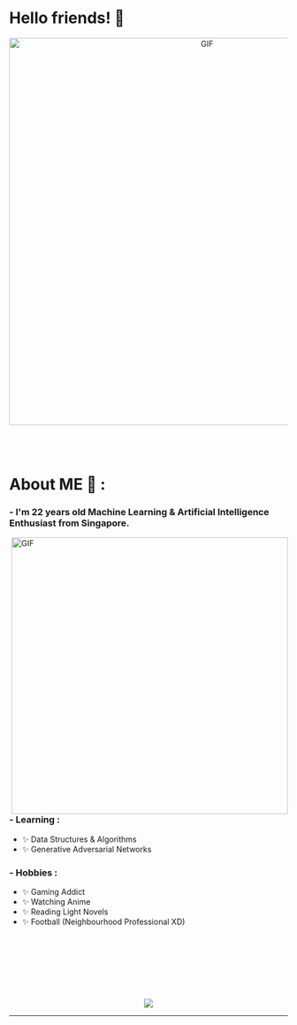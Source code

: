 # Hello friends! 👋

<div align="center">
<img hight="300" width="700" alt="GIF" align="center" src="https://i.pinimg.com/originals/ea/12/d5/ea12d5dcee08a049e53f6961ece2fe14.gif">
</div>

</br>
</br>
</br>


# About ME 💬 :

### - I'm 22 years  old Machine Learning & Artificial Intelligence Enthusiast from Singapore.

<img hight="400" width="500" alt="GIF" align="right" src="https://data.whicdn.com/images/321441286/original.gif">

### - Learning :
- ✨ Data Structures & Algorithms
- ✨ Generative Adversarial Networks

### - Hobbies : 
- ✨ Gaming Addict
- ✨ Watching Anime
- ✨ Reading Light Novels
- ✨ Football (Neighbourhood Professional XD)

</br>
</br>
</br>
</br>
</br>
</br>


<p align="center" >  
  <a href="https://github.com/anuraghazra/github-readme-stats"> 
<img  src="https://github-readme-stats.vercel.app/api?username=dwwp&&show_icons=true&theme=radical"/>
  </a>
  </p>

*************
